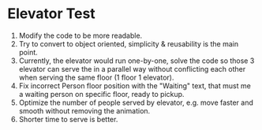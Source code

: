 # Elevator Test
1. Modify the code to be more readable.
2. Try to convert to object oriented, simplicity & reusability is the main point.
3. Currently, the elevator would run one-by-one, solve the code so those 3 elevator can serve the in a parallel way without conflicting each other when serving the same floor (1 floor 1 elevator).
4. Fix incorrect Person floor position with the "Waiting" text, that must me a waiting person on specific floor, ready to pickup.
5. Optimize the number of people served by elevator, e.g. move faster and smooth without removing the animation.
6. Shorter time to serve is better.
